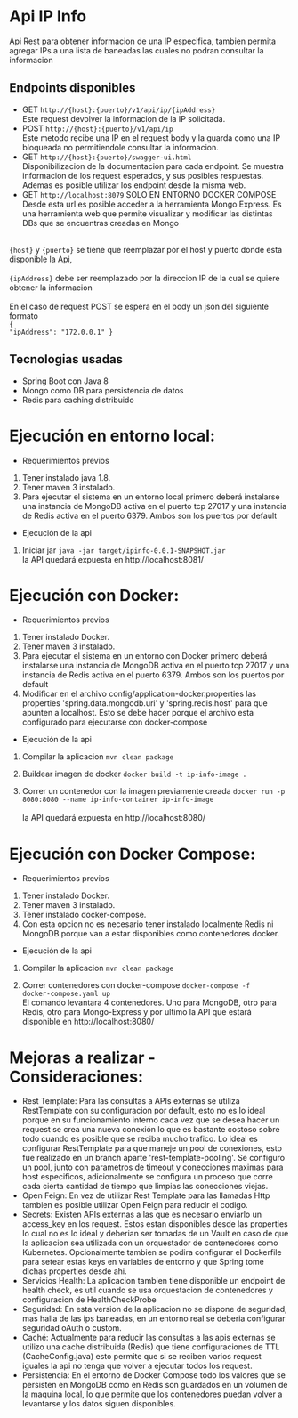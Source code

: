 # Api IP Info
Api Rest para obtener informacion de una IP especifica, tambien permita agregar IPs a una lista de baneadas las cuales no podran consultar la informacion

## Endpoints disponibles
* GET <code>http://{host}:{puerto}/v1/api/ip/{ipAddress}</code>
<br> Este request devolver la informacion de la IP solicitada. </br>
* POST <code>http://{host}:{puerto}/v1/api/ip</code>
<br> Este metodo recibe una IP en el request body y la guarda como una IP bloqueada no permitiendole consultar la informacion.</br>
* GET <code>http://{host}:{puerto}/swagger-ui.html</code>
<br> Disponibilizacion de la documentacion para cada endpoint. Se muestra informacion de los request esperados, y sus posibles respuestas.
Ademas es posible utilizar los endpoint desde la misma web.</br>
* GET <code>http://localhost:8079</code> SOLO EN ENTORNO DOCKER COMPOSE
<br> Desde esta url es posible acceder a la herramienta Mongo Express. Es una herramienta web que permite visualizar y modificar las distintas DBs que se encuentras creadas en Mongo</br>

<br> <code>{host}</code> y <code>{puerto}</code> se tiene que reemplazar por el host y puerto donde esta disponible la Api,</br>
<br> <code>{ipAddress}</code> debe ser reemplazado por la direccion IP de la cual se quiere obtener la informacion </br>
<br> En el caso de request POST se espera en el body un json del siguiente formato </br>
<code>{ "ipAddress": "172.0.0.1" }</code><br>


## Tecnologias usadas
* Spring Boot con Java 8
* Mongo como DB para persistencia de datos
* Redis para caching distribuido

# Ejecución en entorno local:

* Requerimientos previos
1) Tener instalado java 1.8.
2) Tener maven 3 instalado.
3) Para ejecutar el sistema en un entorno local primero deberá instalarse una instancia de MongoDB activa en el puerto tcp 27017 y una instancia de Redis activa en el puerto 6379. Ambos son los puertos por default

* Ejecución de la api
1) Iniciar jar
<code>java -jar target/ipinfo-0.0.1-SNAPSHOT.jar </code>
<br>la API quedará expuesta en http://localhost:8081/

# Ejecución con Docker:

* Requerimientos previos
1) Tener instalado Docker.
2) Tener maven 3 instalado.
3) Para ejecutar el sistema en un entorno con Docker primero deberá instalarse una instancia de MongoDB activa en el puerto tcp 27017 y una instancia de Redis activa en el puerto 6379. Ambos son los puertos por default
4) Modificar en el archivo config/application-docker.properties las properties 'spring.data.mongodb.uri' y 'spring.redis.host' para que apunten a localhost. Esto se debe hacer porque el archivo esta configurado para ejecutarse con docker-compose 

* Ejecución de la api
1) Compilar la aplicacion 
<code>mvn clean package</code>

2) Buildear imagen de docker 
<code>docker build -t ip-info-image . </code>

3) Correr un contenedor con la imagen previamente creada
<code>docker run -p 8080:8080 --name ip-info-container ip-info-image </code>
<br>la API quedará expuesta en http://localhost:8080/


# Ejecución con Docker Compose:

* Requerimientos previos
1) Tener instalado Docker.
2) Tener maven 3 instalado.
3) Tener instalado docker-compose.
4) Con esta opcion no es necesario tener instalado localmente Redis ni MongoDB porque van a estar disponibles como contenedores docker. 

* Ejecución de la api
1) Compilar la aplicacion 
<code>mvn clean package</code>

2) Correr contenedores con docker-compose
<code>docker-compose -f docker-compose.yaml up </code>
<br>El comando levantara 4 contenedores. Uno para MongoDB, otro para Redis, otro para Mongo-Express y por ultimo la API que estará disponible en http://localhost:8080/


# Mejoras a realizar - Consideraciones:

* Rest Template: Para las consultas a APIs externas se utiliza RestTemplate con su configuracion por default, esto no es lo ideal porque en su funcionamiento interno cada vez que se desea hacer un request se crea una nueva conexión
lo que es bastante costoso sobre todo cuando es posible que se reciba mucho trafico. Lo ideal es configurar RestTemplate para que maneje un pool de conexiones, esto fue realizado en un branch aparte 'rest-tempĺate-pooling'. Se configuro un pool, junto con parametros de timeout y conecciones maximas para host especificos, adicionalmente se configura un proceso 
que corre cada cierta cantidad de tiempo que limpias las conecciones viejas.
* Open Feign: En vez de utilizar Rest Template para las llamadas Http tambien es posible utilizar Open Feign para reducir el codigo.  
* Secrets: Existen APIs externas a las que es necesario enviarlo un access_key en los request. Estos estan disponibles desde las properties lo cual no es lo ideal y deberian ser tomadas de un Vault en caso de que la aplicacion sea utilizada con un orquestador de contenedores como Kubernetes.
Opcionalmente tambien se podira configurar el Dockerfile para setear estas keys en variables de entorno y que Spring tome dichas properties desde ahi.     
* Servicios Health: La aplicacion tambien tiene disponible un endpoint de health check, es util cuando se usa orquestacion de contenedores y configuracion de HealthCheckProbe 
* Seguridad: En esta version de la aplicacion no se dispone de seguridad, mas halla de las ips baneadas, en un entorno real se deberia configurar seguridad oAuth o custom.
* Caché: Actualmente para reducir las consultas a las apis externas se utilizo una cache distribuida (Redis) que tiene configuraciones de TTL (CacheConfig.java) esto permite que si se reciben varios request iguales la api no tenga que volver a ejecutar todos los request. 
* Persistencia: En el entorno de Docker Compose todo los valores que se persisten en MongoDB como en Redis son guardados en un volumen de la maquina local, lo que permite que los contenedores puedan volver a levantarse y los datos siguen disponibles. 